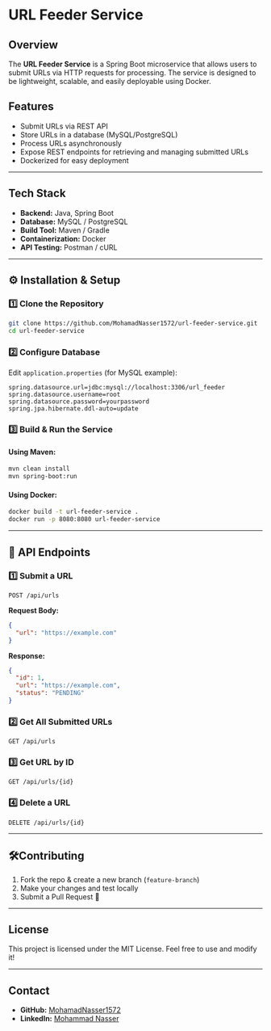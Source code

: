 # URL Feeder Service

## Overview
The **URL Feeder Service** is a Spring Boot microservice that allows users to submit URLs via HTTP requests for processing. The service is designed to be lightweight, scalable, and easily deployable using Docker.

## Features
- Submit URLs via REST API
- Store URLs in a database (MySQL/PostgreSQL)
- Process URLs asynchronously
- Expose REST endpoints for retrieving and managing submitted URLs
- Dockerized for easy deployment

---

## Tech Stack
- **Backend:** Java, Spring Boot
- **Database:** MySQL / PostgreSQL
- **Build Tool:** Maven / Gradle
- **Containerization:** Docker
- **API Testing:** Postman / cURL

---

## ⚙️ Installation & Setup

### 1️⃣ Clone the Repository
```sh
git clone https://github.com/MohamadNasser1572/url-feeder-service.git
cd url-feeder-service
```

### 2️⃣ Configure Database
Edit `application.properties` (for MySQL example):
```properties
spring.datasource.url=jdbc:mysql://localhost:3306/url_feeder
spring.datasource.username=root
spring.datasource.password=yourpassword
spring.jpa.hibernate.ddl-auto=update
```

### 3️⃣ Build & Run the Service
#### Using Maven:
```sh
mvn clean install
mvn spring-boot:run
```
#### Using Docker:
```sh
docker build -t url-feeder-service .
docker run -p 8080:8080 url-feeder-service
```

---

## 📡 API Endpoints

### **1️⃣ Submit a URL**
```http
POST /api/urls
```
**Request Body:**
```json
{
  "url": "https://example.com"
}
```
**Response:**
```json
{
  "id": 1,
  "url": "https://example.com",
  "status": "PENDING"
}
```

### **2️⃣ Get All Submitted URLs**
```http
GET /api/urls
```

### **3️⃣ Get URL by ID**
```http
GET /api/urls/{id}
```

### **4️⃣ Delete a URL**
```http
DELETE /api/urls/{id}
```

---

## 🛠Contributing
1. Fork the repo & create a new branch (`feature-branch`)
2. Make your changes and test locally
3. Submit a Pull Request 🚀

---

## License
This project is licensed under the MIT License. Feel free to use and modify it!

---

## Contact
- **GitHub:** [MohamadNasser1572](https://github.com/MohamadNasser1572)
- **LinkedIn:** [Mohammad Nasser](https://www.linkedin.com/in/mohammadnasser2005)
